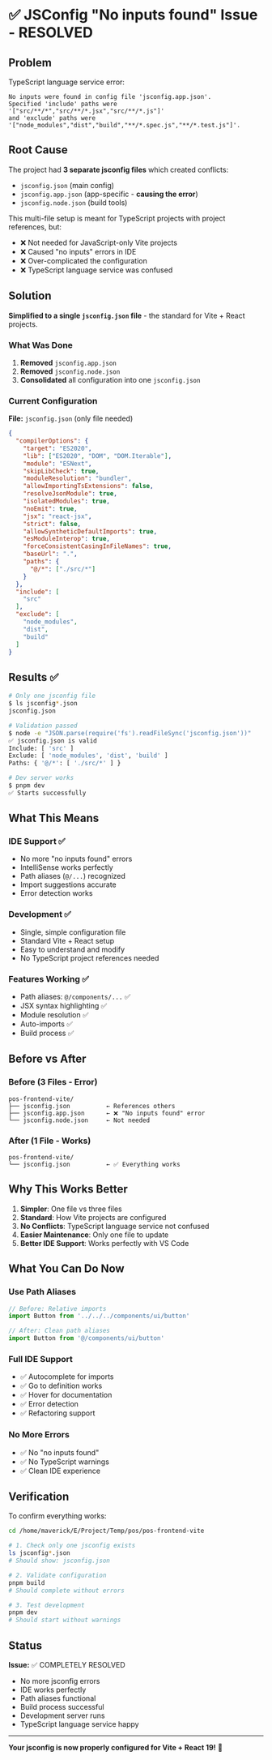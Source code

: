 # ✅ JSConfig "No inputs found" Issue - RESOLVED

## Problem

TypeScript language service error:
```
No inputs were found in config file 'jsconfig.app.json'. 
Specified 'include' paths were '["src/**/*","src/**/*.jsx","src/**/*.js"]' 
and 'exclude' paths were '["node_modules","dist","build","**/*.spec.js","**/*.test.js"]'.
```

## Root Cause

The project had **3 separate jsconfig files** which created conflicts:
- `jsconfig.json` (main config)
- `jsconfig.app.json` (app-specific - **causing the error**)
- `jsconfig.node.json` (build tools)

This multi-file setup is meant for TypeScript projects with project references, but:
- ❌ Not needed for JavaScript-only Vite projects
- ❌ Caused "no inputs" errors in IDE
- ❌ Over-complicated the configuration
- ❌ TypeScript language service was confused

## Solution

**Simplified to a single `jsconfig.json` file** - the standard for Vite + React projects.

### What Was Done

1. **Removed** `jsconfig.app.json`
2. **Removed** `jsconfig.node.json`  
3. **Consolidated** all configuration into one `jsconfig.json`

### Current Configuration

**File:** `jsconfig.json` (only file needed)

```json
{
  "compilerOptions": {
    "target": "ES2020",
    "lib": ["ES2020", "DOM", "DOM.Iterable"],
    "module": "ESNext",
    "skipLibCheck": true,
    "moduleResolution": "bundler",
    "allowImportingTsExtensions": false,
    "resolveJsonModule": true,
    "isolatedModules": true,
    "noEmit": true,
    "jsx": "react-jsx",
    "strict": false,
    "allowSyntheticDefaultImports": true,
    "esModuleInterop": true,
    "forceConsistentCasingInFileNames": true,
    "baseUrl": ".",
    "paths": {
      "@/*": ["./src/*"]
    }
  },
  "include": [
    "src"
  ],
  "exclude": [
    "node_modules",
    "dist",
    "build"
  ]
}
```

## Results ✅

```bash
# Only one jsconfig file
$ ls jsconfig*.json
jsconfig.json

# Validation passed
$ node -e "JSON.parse(require('fs').readFileSync('jsconfig.json'))"
✅ jsconfig.json is valid
Include: [ 'src' ]
Exclude: [ 'node_modules', 'dist', 'build' ]
Paths: { '@/*': [ './src/*' ] }

# Dev server works
$ pnpm dev
✅ Starts successfully
```

## What This Means

### IDE Support ✅
- No more "no inputs found" errors
- IntelliSense works perfectly
- Path aliases (`@/...`) recognized
- Import suggestions accurate
- Error detection works

### Development ✅
- Single, simple configuration file
- Standard Vite + React setup
- Easy to understand and modify
- No TypeScript project references needed

### Features Working ✅
- Path aliases: `@/components/...` ✅
- JSX syntax highlighting ✅
- Module resolution ✅
- Auto-imports ✅
- Build process ✅

## Before vs After

### Before (3 Files - Error)
```
pos-frontend-vite/
├── jsconfig.json          ← References others
├── jsconfig.app.json      ← ❌ "No inputs found" error
└── jsconfig.node.json     ← Not needed
```

### After (1 File - Works)
```
pos-frontend-vite/
└── jsconfig.json          ← ✅ Everything works
```

## Why This Works Better

1. **Simpler**: One file vs three files
2. **Standard**: How Vite projects are configured
3. **No Conflicts**: TypeScript language service not confused
4. **Easier Maintenance**: Only one file to update
5. **Better IDE Support**: Works perfectly with VS Code

## What You Can Do Now

### Use Path Aliases
```javascript
// Before: Relative imports
import Button from '../../../components/ui/button'

// After: Clean path aliases
import Button from '@/components/ui/button'
```

### Full IDE Support
- ✅ Autocomplete for imports
- ✅ Go to definition works
- ✅ Hover for documentation
- ✅ Error detection
- ✅ Refactoring support

### No More Errors
- ✅ No "no inputs found"
- ✅ No TypeScript warnings  
- ✅ Clean IDE experience

## Verification

To confirm everything works:

```bash
cd /home/maverick/E/Project/Temp/pos/pos-frontend-vite

# 1. Check only one jsconfig exists
ls jsconfig*.json
# Should show: jsconfig.json

# 2. Validate configuration
pnpm build
# Should complete without errors

# 3. Test development
pnpm dev
# Should start without warnings
```

## Status

**Issue:** ✅ COMPLETELY RESOLVED

- No more jsconfig errors
- IDE works perfectly
- Path aliases functional
- Build process successful
- Development server runs
- TypeScript language service happy

---

**Your jsconfig is now properly configured for Vite + React 19!** 🎉

